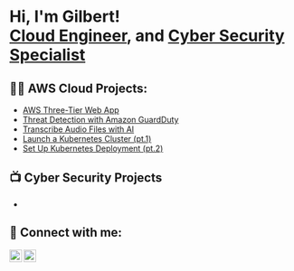 <h1>Hi, I'm Gilbert! <br/> <a href="https://www.linkedin.com/in/gilbertemodi/">Cloud Engineer</a>, and <a href="https://github.com/gilbertemodi">Cyber Security Specialist</a> </h1>

<h2>👨‍💻 AWS Cloud Projects:</h2>


  - [AWS Three-Tier Web App](https://github.com/GilbertEmodi/AWS-ThreeTier-Web-App)
  - [Threat Detection with Amazon GuardDuty](https://github.com/GilbertEmodi/Threat-Detection-with-GuardDuty/tree/main)
  - [Transcribe Audio Files with AI]()
  - [Launch a Kubernetes Cluster (pt.1)](https://github.com/GilbertEmodi/Launch-Kubernetes-Cluster-part1-/tree/main)
  - [Set Up Kubernetes Deployment (pt.2)](https://github.com/GilbertEmodi/Set-Up-Kubernetes-Deployment-part2-/tree/main)


<h2>📺 Cyber Security Projects</h2>

  - []()


<h2> 🤳 Connect with me:</h2>


[<img align="left" alt="JoshMadakor | LinkedIn" width="22px" src="https://cdn.jsdelivr.net/npm/simple-icons@v3/icons/linkedin.svg" />][linkedin]
[<img align="left" alt="JoshMadakor | Instagram" width="22px" src="https://cdn.jsdelivr.net/npm/simple-icons@v3/icons/instagram.svg" />][instagram]

[twitter]: https://twitter.com/joshmadakor
[youtube]: https://www.youtube.com/c/joshmadakor
[instagram]: https://www.instagram.com/joshmadakor/
[linkedin]: https://linkedin.com/in/gilbertemodi

<!--
**joshmadakor1/joshmadakor1** is a ✨ _special_ ✨ repository because its `README.md` (this file) appears on your GitHub profile.

Here are some ideas to get you started:

- 🔭 I’m currently working on ...
- 🌱 I’m currently learning ...
- 👯 I’m looking to collaborate on ...
- 🤔 I’m looking for help with ...
- 💬 Ask me about ...
- 📫 How to reach me: ...
- 😄 Pronouns: ...
- ⚡ Fun fact: ...
-->
